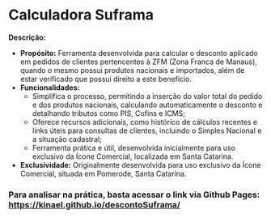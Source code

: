 # Calculadora Suframa 

**Descrição:**
- **Propósito:** Ferramenta desenvolvida para calcular o desconto aplicado em pedidos de clientes pertencentes à ZFM (Zona Franca de Manaus), quando o mesmo possui produtos nacionais e importados, além de estar verificado que possui direito a este benefício.
- **Funcionalidades:** 
  - Simplifica o processo, permitindo a inserção do valor total do pedido e dos produtos nacionais, calculando automaticamente o desconto e detalhando tributos como PIS, Cofins e ICMS;
  - Oferece recursos adicionais, como histórico de cálculos recentes e links úteis para consultas de clientes, incluindo o Simples Nacional e a situação cadastral;
  - Ferramenta prática e útil, desenvolvida inicialmente para uso exclusivo da Ícone Comercial, localizada em Santa Catarina.
- **Exclusividade:** Originalmente desenvolvida para uso exclusivo da Ícone Comercial, situada em Pomerode, Santa Catarina.

### Para analisar na prática, basta acessar o link via Github Pages: https://kinael.github.io/descontoSuframa/
